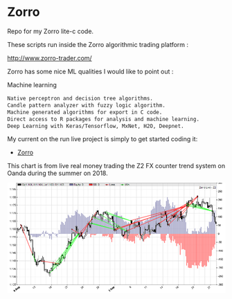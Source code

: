 # Zorro
Repo for my Zorro lite-c code. 

These scripts run inside the Zorro algorithmic trading platform : 

http://www.zorro-trader.com/

Zorro has some nice ML qualities I would like to point out : 

Machine learning

    Native perceptron and decision tree algorithms.
    Candle pattern analyzer with fuzzy logic algorithm.
    Machine generated algorithms for export in C code.
    Direct access to R packages for analysis and machine learning.
    Deep Learning with Keras/Tensorflow, MxNet, H2O, Deepnet.


My current on the run live project is simply to get started coding it:

* [Zorro](https://github.com/jrathgeber/Zorro/)

This chart is from live real money trading the Z2 FX counter trend system on Oanda during the summer on 2018.  

![Zorro]( /Images/Z2.png)
